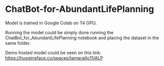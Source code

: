 # ChatBot-for-AbundantLifePlanning

Model is trained in Google Colab on T4 GPU.

Running the model could be simply done running the ChatBot_for_AbundantLifePlanning notebook and placing the dataset in the same folder.

Demo hosted model could be seen on this link: https://huggingface.co/spaces/tamarailic11/ALP
